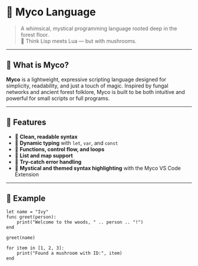 # 🍄 Myco Language

> A whimsical, mystical programming language rooted deep in the forest floor.  
> 🌿 Think Lisp meets Lua — but with mushrooms.

---

## 🌟 What is Myco?

**Myco** is a lightweight, expressive scripting language designed for simplicity, readability, and just a touch of magic. Inspired by fungal networks and ancient forest folklore, Myco is built to be both intuitive and powerful for small scripts or full programs.

---

## 🍃 Features

- 🌙 **Clean, readable syntax**
- 🔮 **Dynamic typing** with `let`, `var`, and `const`
- 🍂 **Functions, control flow, and loops**
- 🌲 **List and map support**
- 🧪 **Try-catch error handling**
- 🧙 **Mystical and themed syntax highlighting** with the Myco VS Code Extension

---

## 🔧 Example

```myco
let name = "Ivy"
func greet(person):
    print("Welcome to the woods, " .. person .. "!")
end

greet(name)

for item in [1, 2, 3]:
    print("Found a mushroom with ID:", item)
end
